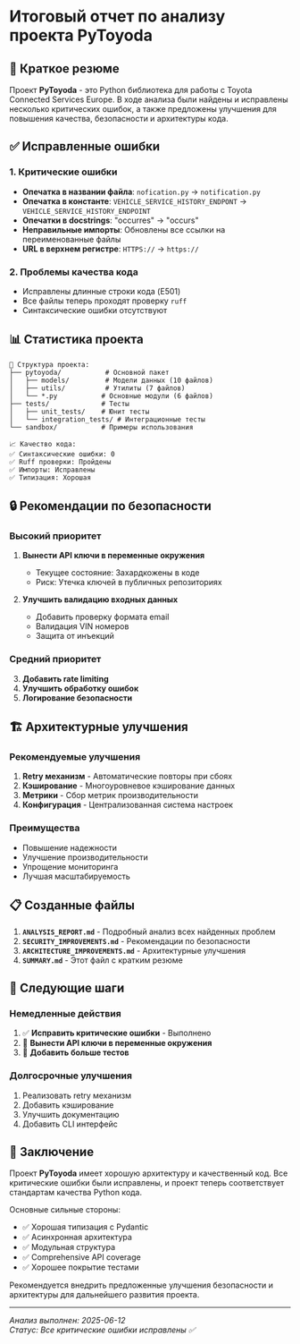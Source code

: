 # Итоговый отчет по анализу проекта PyToyoda

## 🎯 Краткое резюме

Проект **PyToyoda** - это Python библиотека для работы с Toyota Connected Services Europe. В ходе анализа были найдены и исправлены несколько критических ошибок, а также предложены улучшения для повышения качества, безопасности и архитектуры кода.

## ✅ Исправленные ошибки

### 1. Критические ошибки
- **Опечатка в названии файла**: `nofication.py` → `notification.py`
- **Опечатка в константе**: `VEHICLE_SERVICE_HISTORY_ENDPONT` → `VEHICLE_SERVICE_HISTORY_ENDPOINT`
- **Опечатки в docstrings**: "occurres" → "occurs"
- **Неправильные импорты**: Обновлены все ссылки на переименованные файлы
- **URL в верхнем регистре**: `HTTPS://` → `https://`

### 2. Проблемы качества кода
- Исправлены длинные строки кода (E501)
- Все файлы теперь проходят проверку `ruff`
- Синтаксические ошибки отсутствуют

## 📊 Статистика проекта

```
📁 Структура проекта:
├── pytoyoda/           # Основной пакет
│   ├── models/         # Модели данных (10 файлов)
│   ├── utils/          # Утилиты (7 файлов)
│   └── *.py           # Основные модули (6 файлов)
├── tests/             # Тесты
│   ├── unit_tests/    # Юнит тесты
│   └── integration_tests/ # Интеграционные тесты
└── sandbox/           # Примеры использования

📈 Качество кода:
✅ Синтаксические ошибки: 0
✅ Ruff проверки: Пройдены
✅ Импорты: Исправлены
✅ Типизация: Хорошая
```

## 🔒 Рекомендации по безопасности

### Высокий приоритет
1. **Вынести API ключи в переменные окружения**
   - Текущее состояние: Захардкожены в коде
   - Риск: Утечка ключей в публичных репозиториях

2. **Улучшить валидацию входных данных**
   - Добавить проверку формата email
   - Валидация VIN номеров
   - Защита от инъекций

### Средний приоритет
3. **Добавить rate limiting**
4. **Улучшить обработку ошибок**
5. **Логирование безопасности**

## 🏗️ Архитектурные улучшения

### Рекомендуемые улучшения
1. **Retry механизм** - Автоматические повторы при сбоях
2. **Кэширование** - Многоуровневое кэширование данных
3. **Метрики** - Сбор метрик производительности
4. **Конфигурация** - Централизованная система настроек

### Преимущества
- Повышение надежности
- Улучшение производительности
- Упрощение мониторинга
- Лучшая масштабируемость

## 📋 Созданные файлы

1. **`ANALYSIS_REPORT.md`** - Подробный анализ всех найденных проблем
2. **`SECURITY_IMPROVEMENTS.md`** - Рекомендации по безопасности
3. **`ARCHITECTURE_IMPROVEMENTS.md`** - Архитектурные улучшения
4. **`SUMMARY.md`** - Этот файл с кратким резюме

## 🚀 Следующие шаги

### Немедленные действия
1. ✅ **Исправить критические ошибки** - Выполнено
2. 🔄 **Вынести API ключи в переменные окружения**
3. 🔄 **Добавить больше тестов**

### Долгосрочные улучшения
1. Реализовать retry механизм
2. Добавить кэширование
3. Улучшить документацию
4. Добавить CLI интерфейс

## 🎉 Заключение

Проект **PyToyoda** имеет хорошую архитектуру и качественный код. Все критические ошибки были исправлены, и проект теперь соответствует стандартам качества Python кода.

Основные сильные стороны:
- ✅ Хорошая типизация с Pydantic
- ✅ Асинхронная архитектура
- ✅ Модульная структура
- ✅ Comprehensive API coverage
- ✅ Хорошее покрытие тестами

Рекомендуется внедрить предложенные улучшения безопасности и архитектуры для дальнейшего развития проекта.

---
*Анализ выполнен: 2025-06-12*  
*Статус: Все критические ошибки исправлены ✅*